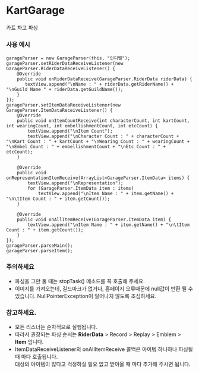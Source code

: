 # KartGarage
카트 차고 파싱
### 사용 예시

    garageParser = new GarageParser(this, "인디벨");
    garageParser.setRiderDataReceiveListener(new GarageParser.RiderDataReceiveListener() {
        @Override
        public void onRiderDataReceive(GarageParser.RiderData riderData) {
           textView.append("\nName : " + riderData.getRiderName() + "\nGuild Name " + riderData.getGuildName());
        }
    });
    garageParser.setItemDataReceiveListener(new GarageParser.ItemDataReceiveListener() {
        @Override
        public void onItemCountReceive(int characterCount, int kartCount, int wearingCount, int embellishmentCount, int etcCount) {
            textView.append("\nItem Count");
            textView.append("\nCharacter Count : " + characterCount + "\nKart Count : " + kartCount + "\nWearing Count : " + wearingCount + "\nEmbel Count : " + embellishmentCount + "\nEtc Count : " + etcCount);
        }

        @Override
        public void onRepresentationItemReceive(ArrayList<GarageParser.ItemData> items) {
            textView.append("\nRepresentation");
            for (GarageParser.ItemData item : items)
                textView.append("\nItem Name : " + item.getName() + "\n\tItem Count : " + item.getCount());
        }

        @Override
        public void onAllItemReceive(GarageParser.ItemData item) {
            textView.append("\nItem Name : " + item.getName() + "\n\tItem Count : " + item.getCount());
        }
    });
    garageParser.parseMain();
    garageParser.parseItem();
	
### 주의하세요
* 파싱을 그만 둘 때는 stopTask() 메소드를 꼭 호출해 주세요.
* 이미지를 가져오는데, 길드마크가 없거나, 홈페이지 오류때문에 null값이 반환 될 수 있습니다. NullPointerException이 일어나지 않도록 조심하세요.

### 참고하세요.
* 모든 리스너는 순차적으로 실행됩니다.
* 따라서 권장되는 파싱 순서는 **RiderData** > Record > Replay > Emblem > **Item** 입니다.   
* ItemDataReceiveListener의 onAllItemReceive 콜백은 아이템 하나하나 파싱될 때 마다 호출됩니다.   
대상의 아이템이 많다고 걱정하실 필요 없고 받아올 때 마다 추가해 주시면 됩니다.

